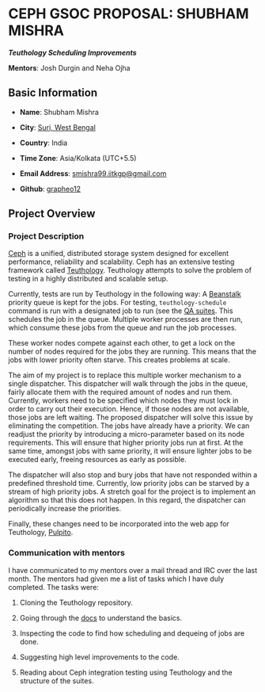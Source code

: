 # CEPH GSOC PROPOSAL: SHUBHAM MISHRA

***Teuthology Scheduling Improvements***

**Mentors**: Josh Durgin and Neha Ojha

## Basic Information

- **Name**: Shubham Mishra

- **City**: [Suri, West Bengal](https://en.wikipedia.org/wiki/Suri,_Birbhum)

- **Country**: India

- **Time Zone**: Asia/Kolkata (UTC+5.5)

- **Email Address**: smishra99.iitkgp@gmail.com

- **Github**: [grapheo12](https://github.com/grapheo12)

## Project Overview

### Project Description

[Ceph](https://ceph.io) is a unified, distributed storage system designed for excellent performance, reliability and scalability.
Ceph has an extensive testing framework called [Teuthology](https://github.com/ceph/teuthology).
Teuthology attempts to solve the problem of testing in a highly distributed and scalable setup.

Currently, tests are run by Teuthology in the following way: A [Beanstalk](https://kr.github.io/beanstalkd/) priority queue is kept for the jobs.
For testing, `teuthology-schedule` command is run with a designated job to run (see the [QA suites](https://github.com/ceph/ceph/tree/master/qa).
This schedules the job in the queue. Multiple worker processes are then run, which consume these jobs from the queue and run the job processes.

These worker nodes compete against each other, to get a lock on the number of nodes required for the jobs they are running.
This means that the jobs with lower priority often starve. This creates problems at scale.

The aim of my project is to replace this multiple worker mechanism to a single dispatcher.
This dispatcher will walk through the jobs in the queue, fairly allocate them with the required amount of nodes and run them.
Currently, workers need to be specified which nodes they must lock in order to carry out their execution. 
Hence, if those nodes are not available, those jobs are left waiting.
The proposed dispatcher will solve this issue by eliminating the competition.
The jobs have already have a priority. We can readjust the priority by introducing a micro-parameter based on its node requirements.
This will ensure that higher priority jobs run at first.
At the same time, amongst jobs with same priority, it will ensure lighter jobs to be executed early, freeing resources as early as possible.

The dispatcher will also stop and bury jobs that have not responded within a predefined threshold time.
Currently, low priority jobs can be starved by a stream of high priority jobs. A stretch goal for the project is to implement an algorithm
so that this does not happen. In this regard, the dispatcher can periodically increase the priorities.

Finally, these changes need to be incorporated into the web app for Teuthology, [Pulpito](https://github.com/ceph/pulpito).

### Communication with mentors

I have communicated to my mentors over a mail thread and IRC over the last month.
The mentors had given me a list of tasks which I have duly completed.
The tasks were:

1. Cloning the Teuthology repository.

2. Going through the [docs](https://docs.ceph.com/teuthology/docs/README.html) to understand the basics.

3. Inspecting the code to find how scheduling and dequeing of jobs are done.

4. Suggesting high level improvements to the code.

5. Reading about Ceph integration testing using Teuthology and the structure of the suites.

